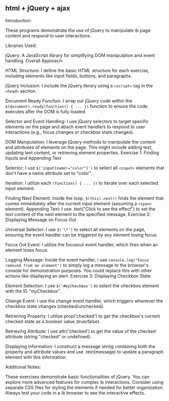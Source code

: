 ## html + jQuery + ajax

Introduction:

These programs demonstrate the use of jQuery to manipulate ib page content and respond to user interactions.

Libraries Used:

jQuery: A JavaScript library for simplifying DOM manipulation and event handling.
Overall Approach:

HTML Structure: I define the basic HTML structure for each exercise, including elements like input fields, buttons, and paragraphs.

jQuery Inclusion: I include the jQuery library using a `<script>` tag in the `<head>` section.

Document Ready Function: I wrap our jQuery code within the `$(document).ready(function() { ... })` function to ensure the code executes after the DOM is fully loaded.

Selector and Event Handling: I use jQuery selectors to target specific elements on the page and attach event handlers to respond to user interactions (e.g., focus changes or checkbox state changes).

DOM Manipulation: I leverage jQuery methods to manipulate the content and attributes of elements on the page. This might include adding text, updating text content, or retrieving element properties.
Exercise 1: Finding Inputs and Appending Text

Selector: I use `$('input[name!="color"]')` to select all `<input>` elements that don't have a name attribute set to "color".

Iteration: I utilize each `(function() { ... })` to iterate over each selected input element.

Finding Next Element: Inside the loop, `$(this).next()` finds the element that comes immediately after the current input element (assuming a `<span>` element).
Appending Text: I use .text("Click to see the effect") to set the text content of the next element to the specified message.
Exercise 2: Displaying Message on Focus Out

Universal Selector: I use `$('\*')` to select all elements on the page, ensuring the event handler can be triggered by any element losing focus.

Focus Out Event: I utilize the focusout event handler, which fires when an element loses focus.

Logging Message: Inside the event handler, i use `console.log("Focus removed from an element")` to simply log a message to the browser's console for demonstration purposes. You could replace this with other actions like displaying an alert.
Exercise 3: Displaying Checkbox State

Element Selection: I use `$('#myCheckbox')` to select the checkbox element with the ID "myCheckbox".

Change Event: I use the change event handler, which triggers whenever the checkbox state changes (checked/unchecked).

Retrieving Property: I utilize prop('checked') to get the checkbox's current checked state as a boolean value (true/false).

Retrieving Attribute: I use attr('checked') to get the value of the checked attribute (string "checked" or undefined).

Displaying Information: I construct a message string containing both the property and attribute values and use .text(message) to update a paragraph element with this information.

Additional Notes:

These exercises demonstrate basic functionalities of jQuery. You can explore more advanced features for complex ib interactions.
Consider using separate CSS files for styling the elements if needed for better organization.
Always test your code in a ib browser to see the interactive effects.
